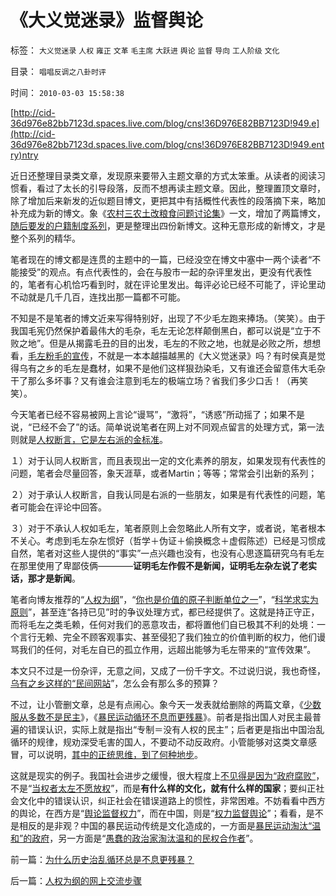 # 《大义觉迷录》监督舆论

标签： `大义觉迷录` `人权` `雍正` `文革` `毛主席` `大跃进` `舆论` `监督` `导向` `工人阶级` `文化` 

目录： `唱唱反调之八卦时评`

时间： `2010-03-03 15:58:38`

[http://cid-36d976e82bb7123d.spaces.live.com/blog/cns!36D976E82BB7123D!949.e](http://cid-36d976e82bb7123d.spaces.live.com/blog/cns!36D976E82BB7123D!949.entry)ntry

近日还整理目录类文章，发现原来要带入主题文章的方式太笨重。从读者的阅读习惯看，看过了太长的引导段落，反而不想再读主题文章。因此，整理置顶文章时，除了增加后来新发的近似题目博文，更把其中有括概性代表性的段落摘下来，略加补充成为新的博文。象《[农村三农土改粮食问题讨论集](../../../2009/9/25/农村三农土改粮食问题讨论集.md)》一文，增加了两篇博文，[随后要发的户籍制度系列](../../../2009/9/29/户籍制度的合理性和必要性专题讨论目录.md)，更是整理出四份新博文。这种无意形成的新博文，才是整个系列的精华。

笔者现在的博文都是连贯的主题中的一篇，已经没空在博文中塞中一两个读者“不能接受”的观点。有点代表性的，会在与股市一起的杂评里发出，更没有代表性的，笔者有心机恰巧看到时，就在评论里发出。每评必论已经不可能了，评论里动不动就是几千几百，连找出那一篇都不可能。

不知是不是笔者的博文近来写得特别好，出现了不少毛左跑来捧场。（笑笑）。由于我国毛宪仍然保护着最伟大的毛杂，毛左无论怎样颠倒黑白，都可以说是“立于不败之地”。但是从揭露毛丑的目的出发，毛左的不败之地，也就是必败之所，想想看，[毛左粉毛的宣传](http://blog.sina.com.cn/s/blog_5563a64d0100ekm2.html)，不就是一本本越描越黑的《大义觉迷录》吗？有时侯真是觉得乌有之乡的毛左是蠢材，如果不是他们这样狠劲染毛，又有谁还会留意伟大毛杂干了那么多坏事？又有谁会注意到毛左的极端立场？省我们多少口舌！（再笑笑）。

今天笔者已经不容易被网上言论“谩骂”，“激将”，“诱惑”所动摇了；如果不是说，“已经不会了”的话。简单说说笔者在网上对不同观点留言的处理方式，第一法则就是[人权断言，它是左右派的金标准](../../../2009/9/22/左右派的极之前卫与保守.md)。

１）对于认同人权断言，而且表现出一定的文化素养的朋友，如果发现有代表性的问题，笔者会尽量回答，象天涯草，或者Martin；等等；常常会引出新的系列；

２）对于承认人权断言，自我认同是右派的一些朋友，如果是有代表性的问题，笔者可能会在评论中回答。

３）对于不承认人权如毛左，笔者原则上会忽略此人所有文字，或者说，笔者根本不关心。考虑到毛左杂左惯好（哲学＋伪证＋偷换概念＋虚假陈述）已经是习惯成自然，笔者对这些人提供的“事实”一点兴趣也没有，也没有心思逐篇研究乌有毛左在那里使用了卑鄙伎俩————**证明毛左作假不是新闻，证明毛左杂左说了老实话，那才是新闻**。

笔者向博友推荐的“[人权为纲](../../../2009/11/14/正义感也可以变得非常可怕.md)”，“[你也是价值的原子判断单位之一](../../../2010/1/21/人权是价值判断的原子单位.md)”，“[科学求实为原则](../../../2009/6/19/科学认知是唯心信仰和唯物主义共存条件.md)”，甚至连“各持已见”时的争议处理方式，都已经提供了。这就是持正守正，而将毛左之类毛赖，任何对我们的恶意攻击，都将置他们自已极其不利的处境：一个言行无赖、完全不顾客观事实、甚至侵犯了我们独立的价值判断的权力，他们谩骂我们的任何，对毛左自已的孤立作用，远超出能够为毛左带来的“宣传效果”。

本文只不过是一份杂评，无意之间，又成了一份千字文。不过说归说，我也奇怪，[乌有之乡这样的“民间网站](http://hi.baidu.com/darthchn/blog/item/ed4ad95838c09f232934f03c.html)”，怎么会有那么多的预算？

不过，让小管删文章，总是有点闹心。象今天一发表就给删除的两篇文章，《[少数服从多数不是民主](http://cid-36d976e82bb7123d.spaces.live.com/blog/cns!36D976E82BB7123D!946.entry)》，《[暴民运动循环不息而更残暴](http://cid-36d976e82bb7123d.spaces.live.com/blog/cns!36D976E82BB7123D!947.entry)》。前者是指出国人对民主最普遍的错误认识，实际上就是指出“专制＝没有人权的民主”；后者更是指出中国治乱循环的规律，规劝深受毛害的国人，不要动不动反政府。小管能够对这类文章感冒，可以说明，[其中的正统思维，到了何种地步](../../../2009/11/11/正统，正义和主流，矛盾和冲突.md)。

这就是现实的例子。我国社会进步之缓慢，很大程度上[不见得是因为“政府腐败”](../../../2010/3/1/讲民主的反腐败，从何说起？.md)，不是“[当权者太左不愿放权](http://darthvad.blog.163.com/blog/static/53399470200973023758325/)”，而是**有什么样的文化，就有什么样的国家**；要纠正社会文化中的错误认识，纠正社会在错误道路上的惯性，非常困难。不妨看看中西方的舆论，在西方是“[舆论监督权力](../../../2009/5/11/舆论摒弃管制有利强化中央领导地位.md)”，而在中国，则是“[权力监督舆论](../../../2009/8/10/舆论层精神抵抗法.md)”；看看，是不是相反的是非观？中国的暴民运动传统是文化造成的，一方面是[暴民运动淘汰“温和”的政府](../../../2010/2/26/“反政府”是荒谬的.md)，另一方面是“[愚蠢的政治家淘汰温和的民权合作者](../../../2009/9/11/让社会各界都有利益代言人平等博羿.md)”。



前一篇：[为什么历史治乱循环总是不息更残暴？](../../../2010/3/3/为什么历史治乱循环总是不息更残暴？.md)

后一篇：[人权为纲的网上交流步骤](../../../2010/3/3/人权为纲的网上交流步骤.md)